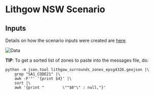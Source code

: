 # Lithgow NSW Scenario

## Inputs

Details on how the scenario inputs were created are [here](https://github.com/agentsoz/ees-data/tree/master/nsw/blue-mountains-lithgow#readme).

![Data](https://raw.githubusercontent.com/agentsoz/ees-data/master/nsw/blue-mountains-lithgow/data.png)

**TIP**: To get a sorted list of zones to paste into the messages file, do:
```
python -m json.tool lithgow_surrounds_zones_epsg4326.geojson |\
    grep "SA1_CODE21" |\
    awk -F'"' '{print $4}' |\
    sort |\
    awk '{print "        \""$0"\" : null,"}'

```
